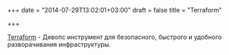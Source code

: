 +++
date = "2014-07-29T13:02:01+03:00"
draft = false
title = "Terraform"

+++

<p><a href="http://www.hashicorp.com/blog/terraform.html">Terraform</a>&nbsp;- Девопс инструмент для безопасного, быстрого и удобного разворачивания инфраструктуры.</p>

